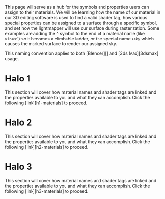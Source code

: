 This page will serve as a hub for the symbols and properties users can assign to their materials. We will be learning how the name of our material in our 3D editing software is used to find a valid shader tag, how various special properties can be assigned to a surface through a specific symbol, and set how the lightmapper will use our surface during rasterization. Some examples are adding the `^` symbol to the end of a material name (like `vines^`) so it becomes a climbable ladder, or the special name `+sky` which causes the marked surface to render our assigned sky.

This naming convention applies to both [Blender][] and [3ds Max][3dsmax] usage.

# Halo 1
This section will cover how material names and shader tags are linked and the properties available to you and what they can accomplish.
Click the following [link][h1-materials] to proceed.

# Halo 2
This section will cover how material names and shader tags are linked and the properties available to you and what they can accomplish.
Click the following [link][h2-materials] to proceed.

# Halo 3
This section will cover how material names and shader tags are linked and the properties available to you and what they can accomplish.
Click the following [link][h3-materials] to proceed.
